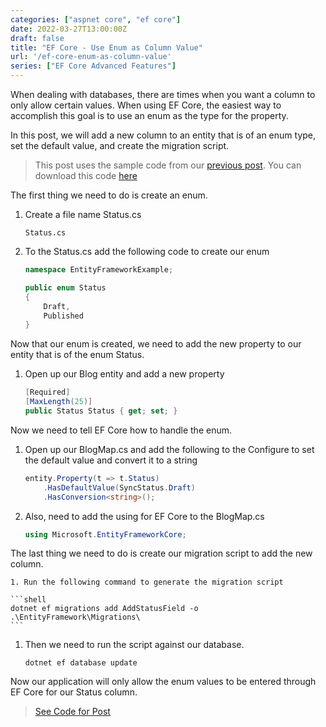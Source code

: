 ```yaml
---
categories: ["aspnet core", "ef core"]
date: 2022-03-27T13:00:00Z
draft: false
title: "EF Core - Use Enum as Column Value"
url: '/ef-core-enum-as-column-value'
series: ["EF Core Advanced Features"]
---
```


When dealing with databases, there are times when you want a column to only allow certain values.  When using EF Core, the easiest way to accomplish this goal is to use an enum as the type for the property.

In this post, we will add a new column to an entity that is of an enum type, set the default value, and create the migration script.

<!--more-->

> This post uses the sample code from our [previous post](/ef-core-audit-columns).  You can download this code [here](https://github.com/digitaldrummerj/efcore-examples/tree/feature/2-audit-fields)

The first thing we need to do is create an enum.

1. Create a file name Status.cs

    ```shell
    Status.cs
    ```

1. To the Status.cs add the following code to create our enum


    ```csharp
    namespace EntityFrameworkExample;

    public enum Status
    {
        Draft,
        Published
    }
    ```

Now that our enum is created, we need to add the new property to our entity that is of the enum Status.

1. Open up our Blog entity and add a new property 

	```csharp
	[Required]
	[MaxLength(25)]
	public Status Status { get; set; }
    ```

Now we need to tell EF Core how to handle the enum.

1. Open up our BlogMap.cs and add the following to the Configure to set the default value and convert it to a string

	```csharp
	entity.Property(t => t.Status)
    	.HasDefaultValue(SyncStatus.Draft)
    	.HasConversion<string>();
	```

1. Also, need to add the using for EF Core to the BlogMap.cs

	```csharp
	using Microsoft.EntityFrameworkCore;
	```

The last thing we need to do is create our migration script to add the new column.

	1. Run the following command to generate the migration script 

	```shell
	dotnet ef migrations add AddStatusField -o .\EntityFramework\Migrations\
	```

1. Then we need to run the script against our database.

	```shell
	dotnet ef database update
	```
	
Now our application will only allow the enum values to be entered through EF Core for our Status column.   

> [See Code for Post](https://github.com/digitaldrummerj/efcore-examples/tree/feature/3-enum-columns)
